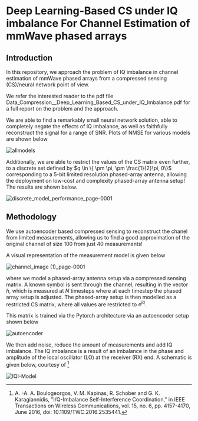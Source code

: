 # Deep Learning-Based CS under IQ imbalance For Channel Estimation of mmWave phased arrays

## Introduction
In this repository, we approach the problem of IQ imbalance in channel estimation of mmWave phased arrays from a compressed sensing (CS)/neural network point of view.

We refer the interested reader to the pdf file Data_Compression__Deep_Learning_Based_CS_under_IQ_Imbalance.pdf for a full report on the problem and the approach.

We are able to find a remarkably small neural network solution, able to completely negate the effects of IQ imbalance, as well as faithfully reconstruct the signal for a range of SNR. Plots of NMSE for various models are shown below

![allmodels](https://github.com/user-attachments/assets/f38a920e-4939-41fa-851e-0a847b25c71f)

Additionally, we are able to restrict the values of the CS matrix even further, to a discrete set defined by $q \in \{ \pm \pi, \pm \frac{1}{2}\pi, 0\}$ corresponding to a 5-bit limited resolution phased-array antenna, allowing the deployment on low-cost and complexity phased-array antenna setup! The results are shown below.

![discrete_model_performance_page-0001](https://github.com/user-attachments/assets/09642c33-319e-4c33-bbe3-0b4de7f5ab7e)

## Methodology
We use autoencoder based compressed sensing to reconstruct the chanel from limited measurements, allowing us to find a good approximation of the original channel of size 100 from just 40 measurements!

A visual representation of the measurement model is given below

![channel_image (1)_page-0001](https://github.com/user-attachments/assets/30c7f702-63ce-45fc-a284-52543d634518)

where we model a phased-array antenna setup via a compressed sensing matrix. A known symbol is sent through the channel, resulting in the vector $h$, which is measured at $N$ timesteps where at each timestep the 
phased array setup is adjusted. The phased-array setup is then modelled as a restricted CS matrix, where all values are restricted to $e^{jq}$. 

This matrix is trained via the Pytorch architecture via an autoencoder setup shown below

![autoencoder](https://github.com/user-attachments/assets/b73ca748-e19a-4edb-9a44-7ad1084423b1)

We then add noise, reduce the amount of measurements and add IQ imbalance. The IQ imbalance is a result of an imbalance in the phase and amplitude of the local oscillator (LO) at the receiver (RX) end. A schematic is given below, courtesy of [^1]

![IQI-Model](https://github.com/user-attachments/assets/f0144932-f688-478a-ab06-8b3ded75671b)


[^1]: A. -A. A. Boulogeorgos, V. M. Kapinas, R. Schober and G. K. Karagiannidis, "I/Q-Imbalance Self-Interference Coordination," in IEEE Transactions on Wireless Communications, vol. 15, no. 6, pp. 4157-4170, June 2016, doi: 10.1109/TWC.2016.2535441.

